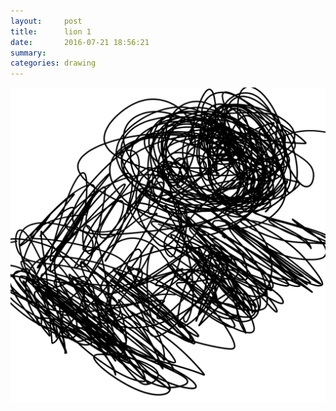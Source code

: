```yaml
---
layout:     post
title:      lion 1
date:       2016-07-21 18:56:21
summary:    
categories: drawing
---
```

![lion 1](/images/diary/lion-1.png "lying")
